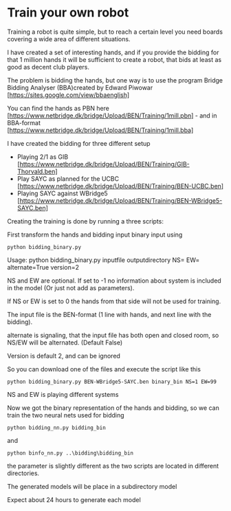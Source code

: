 # Train your own robot

Training a robot is quite simple, but to reach a certain level you need boards covering a wide area of different situations.

I have created a set of interesting hands, and if you provide the bidding for that 1 million hands it will be sufficient to create a robot, that bids at least as good as decent club players.

The problem is bidding the hands, but one way is to use the program Bridge Bidding Analyser (BBA)created by Edward Piwowar [https://sites.google.com/view/bbaenglish]

You can find the hands as PBN here [https://www.netbridge.dk/bridge/Upload/BEN/Training/1mill.pbn] - and in BBA-format [https://www.netbridge.dk/bridge/Upload/BEN/Training/1mill.bba]

I have created the bidding for three different setup

- Playing 2/1 as GIB [https://www.netbridge.dk/bridge/Upload/BEN/Training/GIB-Thorvald.ben]
- Play SAYC as planned for the UCBC [https://www.netbridge.dk/bridge/Upload/BEN/Training/BEN-UCBC.ben]
- Playing SAYC against WBridge5 [https://www.netbridge.dk/bridge/Upload/BEN/Training/BEN-WBridge5-SAYC.ben]

Creating the training is done by running a three scripts:

First transform the hands and bidding input binary input using 

```
python bidding_binary.py 
```

Usage: python bidding_binary.py inputfile outputdirectory NS=<x> EW=<y> alternate=True version=2

NS and EW are optional. If set to -1 no information about system is included in the model (Or just not add as parameters).

If NS or EW is set to 0 the hands from that side will not be used for training.

The input file is the BEN-format (1 line with hands, and next line with the bidding).

alternate is signaling, that the input file has both open and closed room, so NS/EW will be alternated. (Default False)

Version is default 2, and can be ignored

So you can download one of the files and execute the script like this

```
python bidding_binary.py BEN-WBridge5-SAYC.ben binary_bin NS=1 EW=99 
```

NS and EW is playing different systems

Now we got the binary representation of the hands and bidding, so we can train the two neural nets used for bidding

```
python bidding_nn.py bidding_bin
```
and
```
python binfo_nn.py ..\bidding\bidding_bin
```
the parameter is slightly different as the two scripts are located in different directories.

The generated models will be place in a subdirectory model

Expect about 24 hours to generate each model

